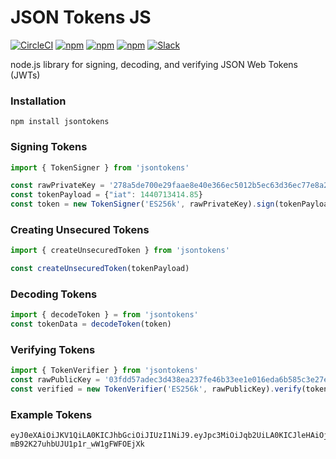 # JSON Tokens JS

[![CircleCI](https://img.shields.io/circleci/project/blockstack/jsontokens-js/master.svg)](https://circleci.com/gh/blockstack/jsontokens-js/tree/master)
[![npm](https://img.shields.io/npm/l/jsontokens.svg)](https://www.npmjs.com/package/jsontokens)
[![npm](https://img.shields.io/npm/v/jsontokens.svg)](https://www.npmjs.com/package/jsontokens)
[![npm](https://img.shields.io/npm/dm/jsontokens.svg)](https://www.npmjs.com/package/jsontokens)
[![Slack](http://slack.blockstack.org/badge.svg)](http://slack.blockstack.org/)

node.js library for signing, decoding, and verifying JSON Web Tokens (JWTs)

### Installation

```
npm install jsontokens
```

### Signing Tokens

```js
import { TokenSigner } from 'jsontokens'

const rawPrivateKey = '278a5de700e29faae8e40e366ec5012b5ec63d36ec77e8a2417154cc1d25383f'
const tokenPayload = {"iat": 1440713414.85}
const token = new TokenSigner('ES256k', rawPrivateKey).sign(tokenPayload)
```

### Creating Unsecured Tokens

```js
import { createUnsecuredToken } from 'jsontokens'

const createUnsecuredToken(tokenPayload)
```

### Decoding Tokens

```js
import { decodeToken } = from 'jsontokens'
const tokenData = decodeToken(token)
```

### Verifying Tokens

```js
import { TokenVerifier } from 'jsontokens'
const rawPublicKey = '03fdd57adec3d438ea237fe46b33ee1e016eda6b585c3e27ea66686c2ea5358479'
const verified = new TokenVerifier('ES256k', rawPublicKey).verify(token)
```

### Example Tokens

```text
eyJ0eXAiOiJKV1QiLA0KICJhbGciOiJIUzI1NiJ9.eyJpc3MiOiJqb2UiLA0KICJleHAiOjEzMDA4MTkzODAsDQogImh0dHA6Ly9leGFtcGxlLmNvbS9pc19yb290Ijp0cnVlfQ.dBjftJeZ4CVP-mB92K27uhbUJU1p1r_wW1gFWFOEjXk
```